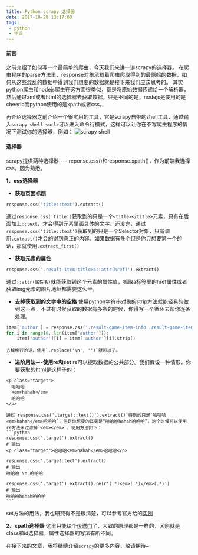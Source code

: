 ```yaml
---
title: Python scrapy 选择器
date: 2017-10-28 13:17:00
tags:
 - python
 - 毕设
---
```


#### 前言
之前介绍了如何写一个最简单的爬虫，今天我们来讲一讲scrapy的选择器。 在爬虫程序的parse方法里，response对象承载着爬虫爬取得到的最原始的数据，如何从这些混乱的数据中得到我们想要的数据就是接下来我们应该思考的。
其实python爬虫和nodejs爬虫在这方面很类似，都是将原始数据传递给一个解析器，然后通过xml或者html的选择器去获取数据。只是不同的是，nodejs是使用的是cheerio而python使用的是xpath或者css。

再介绍选择器之前介绍一个很实用的工具，它是scrapy自带的shell工具，通过输入`scrapy shell <url>`可以进入命令行模式，这样可以让你在不写爬虫程序的情况下测试你的选择器，例如：
![scrapy shell](http://ouizhbgin.bkt.clouddn.com/blog/2017/10/28/scrapy_shell.png)

#### 选择器
scrapy提供两种选择器 --- reponse.css()和response.xpath()，作为前端我选择css，因为熟悉。

**1、css选择器**
+ **获取页面标题**
```python
response.css('title::text').extract()
```
通过`response.css('title')`获取到的只是一个`<title></title>`元素，只有在后面加上`::text`，才会得到元素里面具体的文字。还没完，通过`response.css('title::text')`获取到的只是一个Selector对象，只有调用`.extract()`才会的得到真正的内容。如果数据有多个但是你只想要第一个的话，那就使用`.extract_first()`
+ **获取元素的属性**
```python
response.css('.result-item-title>a::attr(href)').extract()
```
通过`::attr(属性名)`就能获取到这个元素的属性值，抓取a标签里的href属性或者获取img元素的图片地址都需要这么干。

+ **去掉获取到的文字中的空格**
使用python字符串对象的strip方法就能轻易的做到这一点，不过有时候获取的数据有多条的时候，你得写一个循环去帮你逐条处理。
```python
item['author'] = response.css('.result-game-item-info .result-game-item-info-tag:nth-child(1)>a::text').extract()
for i in range(0, len(item['author'])):
    item['author'][i] = item['author'][i].strip()
```
    去掉换行的话，使用`.replace('\n', '')`就可以了。

+ **进阶用法---使用re和set**
re可以提取数据的公共部分。我们假设一种情形，你要获取的html是这样子的：
```
<p class="target">
  哈哈哈
  <em>hahah</em>
  哈哈哈
</p>
```
    通过`response.css('.target::text()').extract()`得到的只是`哈哈哈<em>hahah</em>哈哈哈`，但是你想要的其实是“哈哈哈hahah哈哈哈”，这个时候可以使用re方法来过滤掉`<em></em>`，使用方法如下：
    ```python
    response.css('.target').extract()
    # 输出
    <p class="target">哈哈哈<em>hahah</em>哈哈哈</p>

    response.css('.target:text').extract()
    # 输出
    哈哈哈 \n 哈哈哈

    response.css('.target').extract().re(r'(.*)<em>(.*)</em>(.*)')
    # 输出
    哈哈哈hahah哈哈哈
    ```
set方法的用法，我也研究得不是很清楚，可以参考官方给的[实例](https://docs.scrapy.org/en/latest/topics/selectors.html#set-operations)

**2、xpath选择器**
这里只能给个[传送门](https://docs.scrapy.org/en/latest/topics/selectors.html)了，大致的原理都是一样的，区别就是class和id选择器，属性选择器的写法有所不同。

在接下来的文章，我将继续介绍`scrapy`的更多内容，敬请期待~